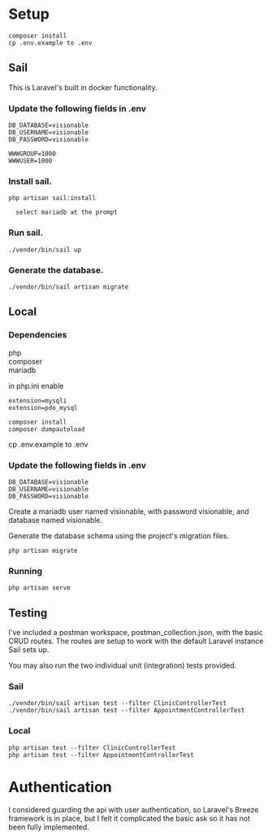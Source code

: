 # Setup

```
composer install
cp .env.example to .env 
```

## Sail

This is Laravel's built in docker functionality.
### Update the following fields in .env

```
DB_DATABASE=visionable 
DB_USERNAME=visionable 
DB_PASSWORD=visionable 

WWWGROUP=1000
WWWUSER=1000
```

### Install sail.

``` 
php artisan sail:install

  select mariadb at the prompt
```

### Run sail.

```
./vendor/bin/sail up
```

### Generate the database.

```
./vendor/bin/sail artisan migrate
```

## Local 

### Dependencies

php<br> 
composer<br>
mariadb<br> 

in php.ini enable

```
extension=mysqli 
extension=pdo_mysql
```

```
composer install 
composer dumpautoload 
```

cp .env.example to .env 

### Update the following fields in .env

```
DB_DATABASE=visionable 
DB_USERNAME=visionable 
DB_PASSWORD=visionable 
```

Create a mariadb user named visionable, with password visionable, and database named visionable. 

Generate the database schema using the project's migration files.

```
php artisan migrate 
```

### Running

```
php artisan serve 
```

## Testing

I've included a postman workspace, postman_collection.json, with the basic CRUD routes. The routes are setup to work with the default Laravel instance Sail sets up. 

You may also run the two individual unit (integration) tests provided. 

### Sail 

```
./vendor/bin/sail artisan test --filter ClinicControllerTest
./vendor/bin/sail artisan test --filter AppointmentControllerTest
```

### Local

```
php artisan test --filter ClinicControllerTest
php artisan test --filter AppointmentControllerTest
```

# Authentication

I considered guarding the api with user authentication, so Laravel's Breeze framework is in place, but I felt it complicated the basic ask so it has not been fully implemented.
